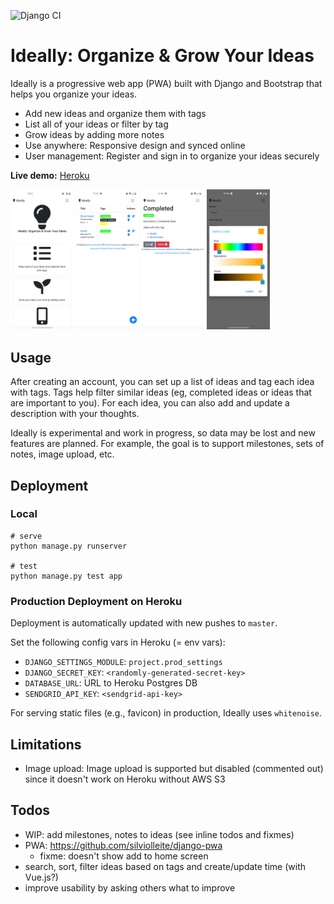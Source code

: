 

![Django CI](https://github.com/stefanbschneider/ideally/workflows/Django%20CI/badge.svg)

# Ideally: Organize & Grow Your Ideas

Ideally is a progressive web app (PWA) built with Django and Bootstrap that helps you organize your ideas.

* Add new ideas and organize them with tags
* List all of your ideas or filter by tag
* Grow ideas by adding more notes
* Use anywhere: Responsive design and synced online
* User management: Register and sign in to organize your ideas securely

**Live demo:** [Heroku](https://ideally-app.herokuapp.com/)

<p float="middle">
    <img src="docs/about.jpg" alt="about" width="20%" />
    <img src="docs/ideas.jpg" alt="ideas" width="20%" />
    <img src="docs/tag.jpg" alt="tag" width="20%" />
    <img src="docs/color.jpg" alt="color" width="20%" />
</p>



## Usage

After creating an account, you can set up a list of ideas and tag each idea with tags.
Tags help filter similar ideas (eg, completed ideas or ideas that are important to you).
For each idea, you can also add and update a description with your thoughts.

Ideally is experimental and work in progress, so data may be lost and new features are planned.
For example, the goal is to support milestones, sets of notes, image upload, etc.

## Deployment

### Local

```
# serve
python manage.py runserver

# test
python manage.py test app
```

### Production Deployment on Heroku

Deployment is automatically updated with new pushes to `master`.

Set the following config vars in Heroku (= env vars):

* `DJANGO_SETTINGS_MODULE`: `project.prod_settings`
* `DJANGO_SECRET_KEY`: `<randomly-generated-secret-key>`
* `DATABASE_URL`: URL to Heroku Postgres DB
* `SENDGRID_API_KEY`: `<sendgrid-api-key>`

For serving static files (e.g., favicon) in production, Ideally uses `whitenoise`.

## Limitations

* Image upload: Image upload is supported but disabled (commented out) since it doesn't work on Heroku without AWS S3

## Todos

* WIP: add milestones, notes to ideas (see inline todos and fixmes)
* PWA: https://github.com/silviolleite/django-pwa
    * fixme: doesn't show add to home screen
* search, sort, filter ideas based on tags and create/update time (with Vue.js?)
* improve usability by asking others what to improve

